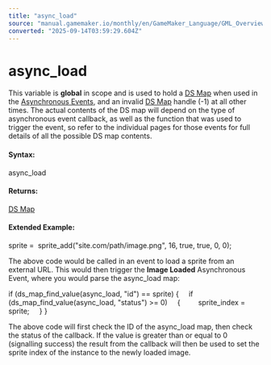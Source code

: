 ```yaml
---
title: "async_load"
source: "manual.gamemaker.io/monthly/en/GameMaker_Language/GML_Overview/Variables/Builtin_Global_Variables/async_load.htm"
converted: "2025-09-14T03:59:29.604Z"
---
```


# async\_load

This variable is **global** in scope and is used to hold a [DS Map](../../../GML_Reference/Data_Structures/DS_Maps/ds_map_create.md) when used in the [Asynchronous Events](../../../../The_Asset_Editors/Object_Properties/Async_Events.md), and an invalid [DS Map](../../../GML_Reference/Data_Structures/DS_Maps/ds_map_create.md) handle (-1) at all other times. The actual contents of the DS map will depend on the type of asynchronous event callback, as well as the function that was used to trigger the event, so refer to the individual pages for those events for full details of all the possible DS map contents.

#### Syntax:

async\_load

#### Returns:

[DS Map](../../../GML_Reference/Data_Structures/DS_Maps/ds_map_create.md)

#### Extended Example:

sprite =  sprite\_add("site.com/path/image.png", 16, true, true, 0, 0);

The above code would be called in an event to load a sprite from an external URL. This would then trigger the **Image Loaded** Asynchronous Event, where you would parse the async\_load map:

if (ds\_map\_find\_value(async\_load, "id") == sprite)
{
    if (ds\_map\_find\_value(async\_load, "status") >= 0)
    {
        sprite\_index = sprite;
    }
}

The above code will first check the ID of the async\_load map, then check the status of the callback. If the value is greater than or equal to 0 (signalling success) the result from the callback will then be used to set the sprite index of the instance to the newly loaded image.
